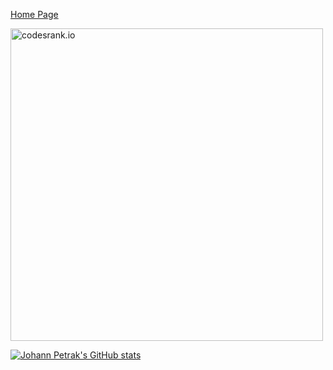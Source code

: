 [Home Page](https://johann-petrak.github.io)

<a href="https://profile.codersrank.io/user/johann-petrak"><img src="https://cr-ss-service.azurewebsites.net/api/ScreenShot?widget=summary&username=johann-petrak&show-header=true&branding=false&show-avatar=false" width="500px" alt="codesrank.io"></a>

[![Johann Petrak's GitHub stats](https://github-readme-stats.vercel.app/api?username=johann-petrak)](https://github.com/anuraghazra/github-readme-stats)
